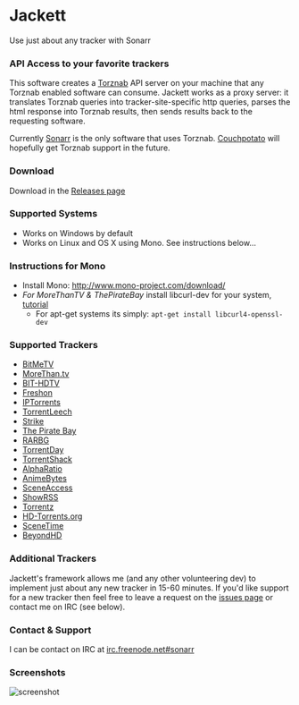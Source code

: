 # Jackett

Use just about any tracker with Sonarr

### API Access to your favorite trackers

This software creates a [Torznab](https://github.com/Sonarr/Sonarr/wiki/Implementing-a-Torznab-indexer) API server on your machine that any Torznab enabled software can consume. Jackett works as a proxy server: it translates Torznab queries into tracker-site-specific http queries, parses the html response into Torznab results, then sends results back to the requesting software. 

Currently [Sonarr](https://sonarr.tv/) is the only software that uses Torznab. [Couchpotato](https://couchpota.to/) will hopefully get Torznab support in the future.

### Download
Download in the [Releases page](https://github.com/zone117x/Jackett/releases)

### Supported Systems
* Works on Windows by default
* Works on Linux and OS X using Mono. See instructions below...

### Instructions for Mono
 * Install Mono: http://www.mono-project.com/download/
 * *For MoreThanTV & ThePirateBay* install libcurl-dev for your system, [tutorial](http://curl.haxx.se/dlwiz/?type=devel)
   * For apt-get systems its simply: `apt-get install libcurl4-openssl-dev`


### Supported Trackers
 * [BitMeTV](http://www.bitmetv.org/)
 * [MoreThan.tv](https://morethan.tv/)
 * [BIT-HDTV](https://www.bit-hdtv.com)
 * [Freshon](https://freshon.tv/)
 * [IPTorrents](https://iptorrents.com/)
 * [TorrentLeech](http://www.torrentleech.org/)
 * [Strike](https://getstrike.net/)
 * [The Pirate Bay](https://thepiratebay.se/)
 * [RARBG](https://rarbg.com)
 * [TorrentDay](https://torrentday.eu/)
 * [TorrentShack](http://torrentshack.me/)
 * [AlphaRatio](https://alpharatio.cc/)
 * [AnimeBytes](https://animebytes.tv/)
 * [SceneAccess](https://sceneaccess.eu/login)
 * [ShowRSS](https://showrss.info/)
 * [Torrentz](https://torrentz.eu/)
 * [HD-Torrents.org](https://hd-torrents.org/)
 * [SceneTime](https://www.scenetime.com/)
 * [BeyondHD](https://beyondhd.me/)


### Additional Trackers
Jackett's framework allows me (and any other volunteering dev) to implement just about any new tracker in 15-60 minutes. If you'd like support for a new tracker then feel free to leave a request on the [issues page](https://github.com/zone117x/Jackett/issues) or contact me on IRC (see below).

### Contact & Support
I can be contact on IRC at [irc.freenode.net#sonarr](http://webchat.freenode.net/?channels=#sonarr)

### Screenshots

![screenshot](http://i.imgur.com/OX9MKrL.png "screenshot")
